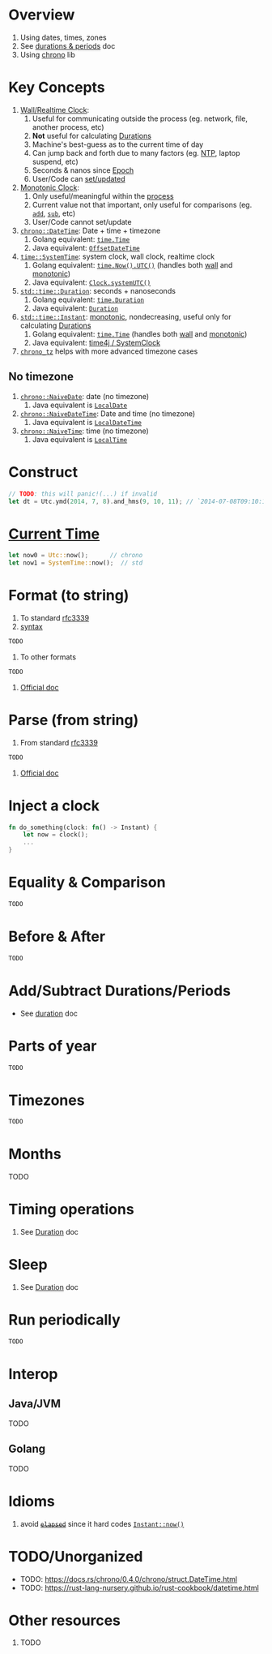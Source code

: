 # Overview
1. Using dates, times, zones
1. See [durations & periods](./duration.md) doc
1. Using [chrono](https://docs.rs/chrono/latest/chrono/) lib


# Key Concepts
1. [Wall/Realtime Clock](https://doc.rust-lang.org/std/time/struct.SystemTime.html):
    1. Useful for communicating outside the process (eg. network, file, another process, etc)
    1. **Not** useful for calculating [Durations](https://doc.rust-lang.org/stable/std/time/struct.Duration.html)
    1. Machine's best-guess as to the current time of day
    1. Can jump back and forth due to many factors (eg. [NTP](https://wiki.archlinux.org/title/Network_Time_Protocol_daemon), laptop suspend, etc)
    1. Seconds & nanos since [Epoch](https://doc.rust-lang.org/std/time/constant.UNIX_EPOCH.html)
    1. User/Code can [set/updated](https://man7.org/linux/man-pages/man3/clock_settime.3.html)
1. [Monotonic Clock](https://doc.rust-lang.org/std/time/struct.Instant.html):
    1. Only useful/meaningful within the [process](https://en.wikipedia.org/wiki/Process_(computing))
    1. Current value not that important, only useful for comparisons (eg. [`add`](https://doc.rust-lang.org/std/time/struct.Instant.html#method.checked_add), [`sub`](https://doc.rust-lang.org/std/time/struct.Instant.html#method.sub), etc)
    1. User/Code cannot set/update
1. [`chrono::DateTime`](https://docs.rs/chrono/0.4.22/chrono/struct.DateTime.html): Date + time + timezone
    1. Golang equivalent: [`time.Time`](https://pkg.go.dev/time#Time)
    1. Java equivalent: [`OffsetDateTime`](https://docs.oracle.com/en/java/javase/17/docs/api/java.base/java/time/OffsetDateTime.html)
1. [`time::SystemTime`](https://doc.rust-lang.org/std/time/struct.SystemTime.html): system clock, wall clock, realtime clock
    1. Golang equivalent: [`time.Now().UTC()`](https://pkg.go.dev/time#Time.UTC) (handles both [wall](https://pkg.go.dev/time) and [monotonic](https://pkg.go.dev/time#hdr-Monotonic_Clocks))
    1. Java equivalent: [`Clock.systemUTC()`](https://docs.oracle.com/en/java/javase/17/docs/api/java.base/java/time/Clock.html#systemUTC())
1. [`std::time::Duration`](https://doc.rust-lang.org/std/time/struct.Duration.html): seconds + nanoseconds
    1. Golang equivalent: [`time.Duration`](https://pkg.go.dev/time#Duration)
    1. Java equivalent: [`Duration`](https://docs.oracle.com/en/java/javase/17/docs/api/java.base/java/time/Duration.html)
1. [`std::time::Instant`](https://doc.rust-lang.org/std/time/struct.Instant.html): [monotonic](https://doc.rust-lang.org/std/time/struct.Instant.html#monotonicity), nondecreasing, useful only for calculating [Durations](https://doc.rust-lang.org/std/time/struct.Duration.html)
    1. Golang equivalent: [`time.Time`](https://pkg.go.dev/time#Time) (handles both [wall](https://pkg.go.dev/time) and [monotonic](https://pkg.go.dev/time#hdr-Monotonic_Clocks))
    1. Java equivalent: [time4j / SystemClock](http://time4j.net/javadoc-en/net/time4j/SystemClock.html)
1. [`chrono_tz`](https://github.com/chronotope/chrono-tz/) helps with more advanced timezone cases


## No timezone
1. [`chrono::NaiveDate`](https://docs.rs/chrono/0.4.22/chrono/naive/struct.NaiveDate.html): date (no timezone)
    1. Java equivalent is [`LocalDate`](https://docs.oracle.com/en/java/javase/17/docs/api/java.base/java/time/LocalDate.html)
1. [`chrono::NaiveDateTime`](https://docs.rs/chrono/0.4.22/chrono/naive/struct.NaiveDateTime.html): Date and time (no timezone)
    1. Java equivalent is [`LocalDateTime`](https://docs.oracle.com/en/java/javase/17/docs/api/java.base/java/time/LocalDateTime.html)
1. [`chrono::NaiveTime`](https://docs.rs/chrono/0.4.22/chrono/naive/struct.NaiveTime.html): time (no timezone)
    1. Java equivalent is [`LocalTime`](https://docs.oracle.com/en/java/javase/17/docs/api/java.base/java/time/LocalTime.html)


# Construct
```rust
// TODO: this will panic!(...) if invalid
let dt = Utc.ymd(2014, 7, 8).and_hms(9, 10, 11); // `2014-07-08T09:10:11Z`

```


# [Current Time](https://doc.rust-lang.org/std/time/struct.Instant.html#method.now)
```rust
let now0 = Utc::now();      // chrono
let now1 = SystemTime::now();  // std
```


# Format (to string)
1. To standard [rfc3339](https://datatracker.ietf.org/doc/html/rfc3339)
1. [syntax](https://docs.rs/chrono/latest/chrono/format/strftime/index.html#specifiers)
```rust
TODO
```
1. To other formats
```rust
TODO
```
1. [Official doc](TODO)


# Parse (from string)
1. From standard [rfc3339](https://datatracker.ietf.org/doc/html/rfc3339)
```rust
TODO
```
1. [Official doc](TODO)



# Inject a clock
```rust
fn do_something(clock: fn() -> Instant) {
    let now = clock();
    ...
}
```


# Equality & Comparison
```rust
TODO
```


# Before & After
```rust
TODO
```


# Add/Subtract Durations/Periods
- See [duration](./duration.md) doc


# Parts of year
```rust
TODO
```


# Timezones
```rust
TODO
```


# Months
TODO


# Timing operations
1. See [Duration](./duration.md) doc


# Sleep
1. See [Duration](./duration.md) doc


# Run periodically
```rust
TODO
```


# Interop
## Java/JVM
TODO


## Golang
TODO


# Idioms
1. avoid [~~`elapsed`~~](https://doc.rust-lang.org/std/time/struct.Instant.html#method.elapsed) since it hard codes [`Instant::now()`](https://doc.rust-lang.org/std/time/struct.Instant.html#method.now)


# TODO/Unorganized
- TODO: https://docs.rs/chrono/0.4.0/chrono/struct.DateTime.html
- TODO: https://rust-lang-nursery.github.io/rust-cookbook/datetime.html


# Other resources
1. TODO
